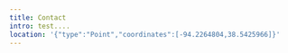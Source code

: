 ```yaml
---
title: Contact
intro: test....
location: '{"type":"Point","coordinates":[-94.2264804,38.5425966]}'
---
```

